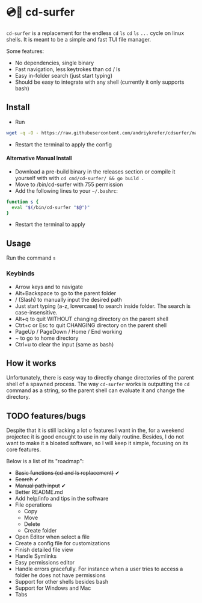 
# 💿🌊 cd-surfer
`cd-surfer` is a replacement for the endless `cd` `ls` `cd` `ls` `...` cycle on linux shells. It is meant to be a simple and fast TUI file manager.

Some features:
- No dependencies, single binary
- Fast navigation, less keytrokes than cd / ls
- Easy in-folder search (just start typing)
- Should be easy to integrate with any shell (currently it only supports bash)

## Install
- Run
```bash
wget -q -O - https://raw.githubusercontent.com/andriykrefer/cdsurfer/master/install.sh | bash
```
- Restart the terminal to apply the config

#### Alternative Manual Install
- Download a pre-build binary in the releases section or compile it yourself with with `cd cmd/cd-surfer/ && go build .`
- Move to /bin/cd-surfer with 755 permission
- Add the following lines to your `~/.bashrc`:
```bash
function s {
  eval "$(/bin/cd-surfer "$@")"
}
```
- Restart the terminal to apply

## Usage
Run the command `s`

### Keybinds
- Arrow keys and <Enter> to navigate
- Alt+Backspace to go to the parent folder
- / (Slash) to manually input the desired path
- Just start typing (a-z, lowercase) to search inside folder. The search is case-insensitive.
- Alt+q to quit WITHOUT changing directory on the parent shell
- Ctrt+c or Esc to quit CHANGING directory on the parent shell
- PageUp / PageDown / Home / End working
- ~ to go to home directory
- Ctrl+u to clear the input (same as bash)

## How it works
Unfortunately, there is easy way to directly change directories of the parent shell of a spawned process. The way `cd-surfer` works is outputting the `cd` command as a string, so the parent shell can evaluate it and change the directory.

## TODO features/bugs
Despite that it is still lacking a lot o features I want in the, for a weekend projectec it is good enought to use in my daily routine. Besides, I do not want to make it a bloated software, so I will keep it simple, focusing on its core features.

Below is a list of its "roadmap":

- ~~Basic functions (cd and ls replacement)~~ ✔
- ~~Search~~ ✔
- ~~Manual path input~~ ✔
- Better README.md
- Add help/info and tips in the software
- File operations
    - Copy
    - Move
    - Delete
    - Create folder
- Open Editor when select a file
- Create a config file for customizations
- Finish detailed file view
- Handle Symlinks
- Easy permissions editor
- Handle errors gracefully. For instance when a user tries to access a folder he does not have permissions
- Support for other shells besides bash
- Support for Windows and Mac
- Tabs
